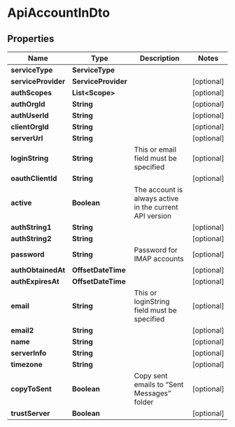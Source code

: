 

# ApiAccountInDto


## Properties

| Name | Type | Description | Notes |
|------------ | ------------- | ------------- | -------------|
|**serviceType** | **ServiceType** |  |  |
|**serviceProvider** | **ServiceProvider** |  |  [optional] |
|**authScopes** | **List&lt;Scope&gt;** |  |  [optional] |
|**authOrgId** | **String** |  |  [optional] |
|**authUserId** | **String** |  |  [optional] |
|**clientOrgId** | **String** |  |  [optional] |
|**serverUrl** | **String** |  |  [optional] |
|**loginString** | **String** | This or email field must be specified |  [optional] |
|**oauthClientId** | **String** |  |  [optional] |
|**active** | **Boolean** | The account is always active in the current API version |  |
|**authString1** | **String** |  |  [optional] |
|**authString2** | **String** |  |  [optional] |
|**password** | **String** | Password for IMAP accounts |  [optional] |
|**authObtainedAt** | **OffsetDateTime** |  |  [optional] |
|**authExpiresAt** | **OffsetDateTime** |  |  [optional] |
|**email** | **String** | This or loginString field must be specified |  [optional] |
|**email2** | **String** |  |  [optional] |
|**name** | **String** |  |  [optional] |
|**serverInfo** | **String** |  |  [optional] |
|**timezone** | **String** |  |  [optional] |
|**copyToSent** | **Boolean** | Copy sent emails to “Sent Messages” folder |  [optional] |
|**trustServer** | **Boolean** |  |  [optional] |



